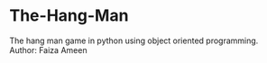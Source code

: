 # The-Hang-Man
The hang man game in python using object oriented programming.
<br>
Author: Faiza Ameen
